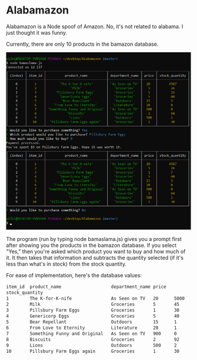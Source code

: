 # Alabamazon

Alabamazon is a Node spoof of Amazon. No, it's not related to alabama. I just thought it was funny.

Currently, there are only 10 products in the bamazon database.

![GitHub Logo](/Alabamazon-Screenshot.png)
<!-- Format: ![Screenshot](https://raw.githubusercontent.com/HunterWilkins/Alabamazon/master/Alabamazon-Screenshot.png) -->
The program (run by typing node bamaslama.js) gives you a prompt first after showing you the products in the bamazon database. If you select "Yes," then you're asked which product you want to buy and how much of it. It then takes that information and subtracts the quantity selected (if it's less than what's in stock) from the stock quantity.

For ease of implementation, here's the database values:
```
item_id  product_name                   department_name price   stock_quantity        
1	     The K-for-K-nife	            As Seen on TV	20	    5000
2	     Milk	                        Groceries	    5	    45
3	     Pillsbury Farm Eggs            Groceries	    1	    30
4	     Genericorp Eggs	            Groceries	    5	    40
5	     Bear Repellant	                Outdoors	    15	    1
6	     From Love to Eternity	        Literature	    20	    1
7	     Something Funny and Original	As Seen on TV	900	    0
8	     Biscuits	                    Groceries	    2	    92
9	     Lions	                        Outdoors	    500	    2
10	     Pillsbury Farm Eggs again	    Groceries	    1	    30
```